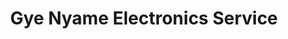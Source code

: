---
title: "Gye Nyame Electronics Service"
url: /accra/gye-nyame-electronics-service/
shop: electronics
---